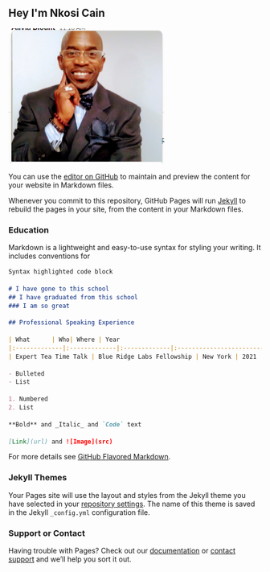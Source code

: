 ## Hey I'm Nkosi Cain

![](https://github.com/nkosicain/nkosicain.github.io/blob/main/images/nkosi.PNG)

You can use the [editor on GitHub](https://github.com/nkosicain/nkosicain.github.io/edit/main/README.md) to maintain and preview the content for your website in Markdown files.

Whenever you commit to this repository, GitHub Pages will run [Jekyll](https://jekyllrb.com/) to rebuild the pages in your site, from the content in your Markdown files.

### Education

Markdown is a lightweight and easy-to-use syntax for styling your writing. It includes conventions for

```markdown
Syntax highlighted code block

# I have gone to this school
## I have graduated from this school
### I am so great

## Professional Speaking Experience

| What      | Who| Where | Year
|:-------------|:-------------|:-------------|:------------------------|
| Expert Tea Time Talk | Blue Ridge Labs Fellowship | New York | 2021

- Bulleted
- List

1. Numbered
2. List

**Bold** and _Italic_ and `Code` text

[Link](url) and ![Image](src)
```

For more details see [GitHub Flavored Markdown](https://guides.github.com/features/mastering-markdown/).

### Jekyll Themes

Your Pages site will use the layout and styles from the Jekyll theme you have selected in your [repository settings](https://github.com/nkosicain/nkosicain.github.io/settings). The name of this theme is saved in the Jekyll `_config.yml` configuration file.

### Support or Contact

Having trouble with Pages? Check out our [documentation](https://docs.github.com/categories/github-pages-basics/) or [contact support](https://support.github.com/contact) and we’ll help you sort it out.

